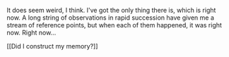 It does seem weird, I think. I've got the only thing there is, which is right now. A long string of observations in rapid succession have given me a stream of reference points, but when each of them happened, it was right now. Right now...

[[Did I construct my memory?]]